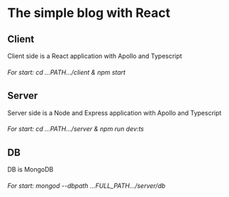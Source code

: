 # The simple blog with React


## Client

Client side is a React application with Apollo and Typescript

###### For start: cd ...PATH.../client & npm start


## Server

Server side is a Node and Express application with Apollo and Typescript

###### For start: cd ...PATH.../server & npm run dev:ts


## DB

DB is MongoDB

###### For start: mongod --dbpath ...FULL_PATH.../server/db

